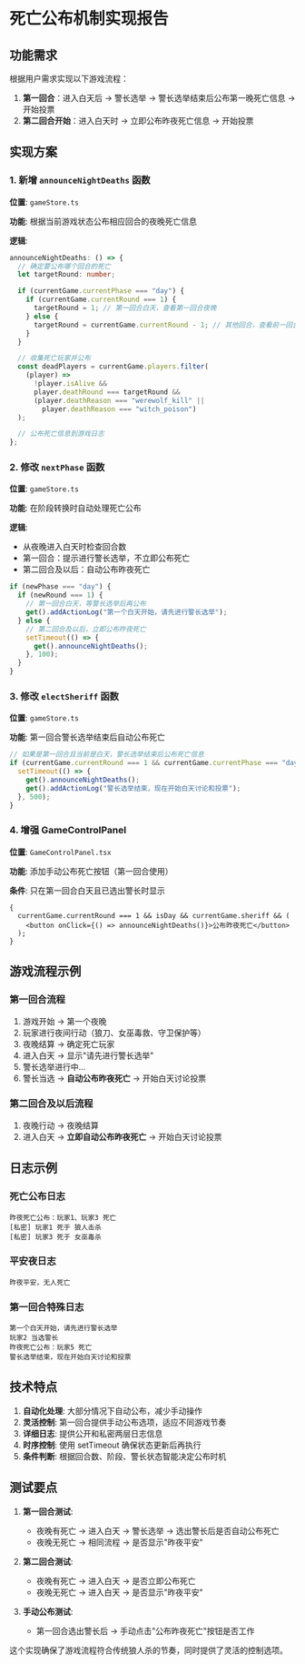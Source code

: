 # 死亡公布机制实现报告

## 功能需求

根据用户需求实现以下游戏流程：

1. **第一回合**：进入白天后 → 警长选举 → 警长选举结束后公布第一晚死亡信息 → 开始投票
2. **第二回合开始**：进入白天时 → 立即公布昨夜死亡信息 → 开始投票

## 实现方案

### 1. 新增 `announceNightDeaths` 函数

**位置**: `gameStore.ts`

**功能**: 根据当前游戏状态公布相应回合的夜晚死亡信息

**逻辑**:

```typescript
announceNightDeaths: () => {
  // 确定要公布哪个回合的死亡
  let targetRound: number;

  if (currentGame.currentPhase === "day") {
    if (currentGame.currentRound === 1) {
      targetRound = 1; // 第一回合白天，查看第一回合夜晚
    } else {
      targetRound = currentGame.currentRound - 1; // 其他回合，查看前一回合夜晚
    }
  }

  // 收集死亡玩家并公布
  const deadPlayers = currentGame.players.filter(
    (player) =>
      !player.isAlive &&
      player.deathRound === targetRound &&
      (player.deathReason === "werewolf_kill" ||
        player.deathReason === "witch_poison")
  );

  // 公布死亡信息到游戏日志
};
```

### 2. 修改 `nextPhase` 函数

**位置**: `gameStore.ts`

**功能**: 在阶段转换时自动处理死亡公布

**逻辑**:

- 从夜晚进入白天时检查回合数
- 第一回合：提示进行警长选举，不立即公布死亡
- 第二回合及以后：自动公布昨夜死亡

```typescript
if (newPhase === "day") {
  if (newRound === 1) {
    // 第一回合白天，等警长选举后再公布
    get().addActionLog("第一个白天开始，请先进行警长选举");
  } else {
    // 第二回合及以后，立即公布昨夜死亡
    setTimeout(() => {
      get().announceNightDeaths();
    }, 100);
  }
}
```

### 3. 修改 `electSheriff` 函数

**位置**: `gameStore.ts`

**功能**: 第一回合警长选举结束后自动公布死亡

```typescript
// 如果是第一回合且当前是白天，警长选举结束后公布死亡信息
if (currentGame.currentRound === 1 && currentGame.currentPhase === "day") {
  setTimeout(() => {
    get().announceNightDeaths();
    get().addActionLog("警长选举结束，现在开始白天讨论和投票");
  }, 500);
}
```

### 4. 增强 GameControlPanel

**位置**: `GameControlPanel.tsx`

**功能**: 添加手动公布死亡按钮（第一回合使用）

**条件**: 只在第一回合白天且已选出警长时显示

```tsx
{
  currentGame.currentRound === 1 && isDay && currentGame.sheriff && (
    <button onClick={() => announceNightDeaths()}>公布昨夜死亡</button>
  );
}
```

## 游戏流程示例

### 第一回合流程

1. 游戏开始 → 第一个夜晚
2. 玩家进行夜间行动（狼刀、女巫毒救、守卫保护等）
3. 夜晚结算 → 确定死亡玩家
4. 进入白天 → 显示"请先进行警长选举"
5. 警长选举进行中...
6. 警长当选 → **自动公布昨夜死亡** → 开始白天讨论投票

### 第二回合及以后流程

1. 夜晚行动 → 夜晚结算
2. 进入白天 → **立即自动公布昨夜死亡** → 开始白天讨论投票

## 日志示例

### 死亡公布日志

```
昨夜死亡公布：玩家1、玩家3 死亡
[私密] 玩家1 死于 狼人击杀
[私密] 玩家3 死于 女巫毒杀
```

### 平安夜日志

```
昨夜平安，无人死亡
```

### 第一回合特殊日志

```
第一个白天开始，请先进行警长选举
玩家2 当选警长
昨夜死亡公布：玩家5 死亡
警长选举结束，现在开始白天讨论和投票
```

## 技术特点

1. **自动化处理**: 大部分情况下自动公布，减少手动操作
2. **灵活控制**: 第一回合提供手动公布选项，适应不同游戏节奏
3. **详细日志**: 提供公开和私密两层日志信息
4. **时序控制**: 使用 setTimeout 确保状态更新后再执行
5. **条件判断**: 根据回合数、阶段、警长状态智能决定公布时机

## 测试要点

1. **第一回合测试**:

   - 夜晚有死亡 → 进入白天 → 警长选举 → 选出警长后是否自动公布死亡
   - 夜晚无死亡 → 相同流程 → 是否显示"昨夜平安"

2. **第二回合测试**:

   - 夜晚有死亡 → 进入白天 → 是否立即公布死亡
   - 夜晚无死亡 → 进入白天 → 是否显示"昨夜平安"

3. **手动公布测试**:
   - 第一回合选出警长后 → 手动点击"公布昨夜死亡"按钮是否工作

这个实现确保了游戏流程符合传统狼人杀的节奏，同时提供了灵活的控制选项。
